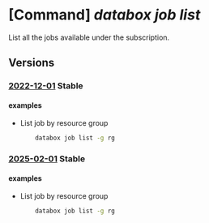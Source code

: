 # [Command] _databox job list_

List all the jobs available under the subscription.

## Versions

### [2022-12-01](/Resources/mgmt-plane/L3N1YnNjcmlwdGlvbnMve30vcHJvdmlkZXJzL21pY3Jvc29mdC5kYXRhYm94L2pvYnM=/2022-12-01.xml) **Stable**

<!-- mgmt-plane /subscriptions/{}/providers/microsoft.databox/jobs 2022-12-01 -->
<!-- mgmt-plane /subscriptions/{}/resourcegroups/{}/providers/microsoft.databox/jobs 2022-12-01 -->

#### examples

- List job by resource group
    ```bash
        databox job list -g rg
    ```

### [2025-02-01](/Resources/mgmt-plane/L3N1YnNjcmlwdGlvbnMve30vcHJvdmlkZXJzL21pY3Jvc29mdC5kYXRhYm94L2pvYnM=/2025-02-01.xml) **Stable**

<!-- mgmt-plane /subscriptions/{}/providers/microsoft.databox/jobs 2025-02-01 -->
<!-- mgmt-plane /subscriptions/{}/resourcegroups/{}/providers/microsoft.databox/jobs 2025-02-01 -->

#### examples

- List job by resource group
    ```bash
        databox job list -g rg
    ```
